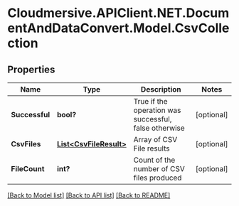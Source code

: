 # Cloudmersive.APIClient.NET.DocumentAndDataConvert.Model.CsvCollection
## Properties

Name | Type | Description | Notes
------------ | ------------- | ------------- | -------------
**Successful** | **bool?** | True if the operation was successful, false otherwise | [optional] 
**CsvFiles** | [**List&lt;CsvFileResult&gt;**](CsvFileResult.md) | Array of CSV File results | [optional] 
**FileCount** | **int?** | Count of the number of CSV files produced | [optional] 

[[Back to Model list]](../README.md#documentation-for-models) [[Back to API list]](../README.md#documentation-for-api-endpoints) [[Back to README]](../README.md)

